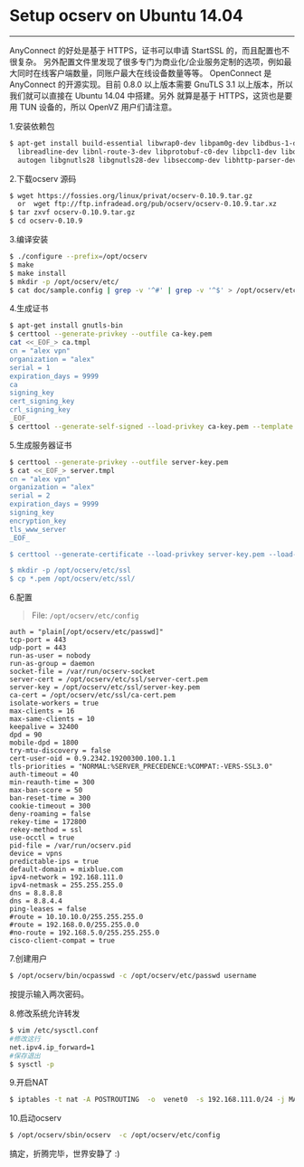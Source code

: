 # Setup ocserv  on Ubuntu 14.04

---

AnyConnect 的好处是基于 HTTPS，证书可以申请 StartSSL 的，而且配置也不很复杂。
另外配置文件里发现了很多专门为商业化/企业服务定制的选项，例如最大同时在线客户端数量，同账户最大在线设备数量等等。
OpenConnect 是 AnyConnect 的开源实现。目前 0.8.0 以上版本需要 GnuTLS 3.1 以上版本，所以我们就可以直接在 Ubuntu 14.04 中搭建。另外 就算是基于 HTTPS，这货也是要用 TUN 设备的，所以 OpenVZ 用户们请注意。

1.安装依赖包
```bash
$ apt-get install build-essential libwrap0-dev libpam0g-dev libdbus-1-dev \
  libreadline-dev libnl-route-3-dev libprotobuf-c0-dev libpcl1-dev libopts25-dev \
  autogen libgnutls28 libgnutls28-dev libseccomp-dev libhttp-parser-dev
```
 
2.下载ocserv 源码
```bash
$ wget https://fossies.org/linux/privat/ocserv-0.10.9.tar.gz
  or  wget ftp://ftp.infradead.org/pub/ocserv/ocserv-0.10.9.tar.xz
$ tar zxvf ocserv-0.10.9.tar.gz
$ cd ocserv-0.10.9
```

3.编译安装
```bash
$ ./configure --prefix=/opt/ocserv
$ make
$ make install
$ mkdir -p /opt/ocserv/etc/
$ cat doc/sample.config | grep -v '^#' | grep -v '^$' > /opt/ocserv/etc/config
```

4.生成证书
```bash
$ apt-get install gnutls-bin
$ certtool --generate-privkey --outfile ca-key.pem
cat <<_EOF_> ca.tmpl
cn = "alex vpn"
organization = "alex"
serial = 1
expiration_days = 9999
ca
signing_key
cert_signing_key
crl_signing_key
_EOF_
$ certtool --generate-self-signed --load-privkey ca-key.pem --template ca.tmpl --outfile ca-cert.pem
```

5.生成服务器证书
```bash
$ certtool --generate-privkey --outfile server-key.pem
$ cat <<_EOF_> server.tmpl
cn = "alex vpn"
organization = "alex"
serial = 2
expiration_days = 9999
signing_key
encryption_key
tls_www_server
_EOF_  

$ certtool --generate-certificate --load-privkey server-key.pem --load-ca-certificate ca-cert.pem --load-ca-privkey ca-key.pem --template server.tmpl --outfile server-cert.pem

$ mkdir -p /opt/ocserv/etc/ssl
$ cp *.pem /opt/ocserv/etc/ssl/
```

6.配置
> File: `/opt/ocserv/etc/config`
```
auth = "plain[/opt/ocserv/etc/passwd]"
tcp-port = 443
udp-port = 443
run-as-user = nobody
run-as-group = daemon
socket-file = /var/run/ocserv-socket
server-cert = /opt/ocserv/etc/ssl/server-cert.pem
server-key = /opt/ocserv/etc/ssl/server-key.pem
ca-cert = /opt/ocserv/etc/ssl/ca-cert.pem
isolate-workers = true
max-clients = 16
max-same-clients = 10
keepalive = 32400
dpd = 90
mobile-dpd = 1800
try-mtu-discovery = false
cert-user-oid = 0.9.2342.19200300.100.1.1
tls-priorities = "NORMAL:%SERVER_PRECEDENCE:%COMPAT:-VERS-SSL3.0"
auth-timeout = 40
min-reauth-time = 300
max-ban-score = 50
ban-reset-time = 300
cookie-timeout = 300
deny-roaming = false
rekey-time = 172800
rekey-method = ssl
use-occtl = true
pid-file = /var/run/ocserv.pid
device = vpns
predictable-ips = true
default-domain = mixblue.com
ipv4-network = 192.168.111.0
ipv4-netmask = 255.255.255.0
dns = 8.8.8.8
dns = 8.8.4.4
ping-leases = false
#route = 10.10.10.0/255.255.255.0
#route = 192.168.0.0/255.255.0.0
#no-route = 192.168.5.0/255.255.255.0
cisco-client-compat = true
```

7.创建用户
```bash
$ /opt/ocserv/bin/ocpasswd -c /opt/ocserv/etc/passwd username
```
按提示输入两次密码。

8.修改系统允许转发
```bash
$ vim /etc/sysctl.conf
#修改这行
net.ipv4.ip_forward=1
#保存退出
$ sysctl -p
```

9.开启NAT
```bash
$ iptables -t nat -A POSTROUTING  -o  venet0  -s 192.168.111.0/24 -j MASQUERADE
```

10.启动ocserv
```bash
$ /opt/ocserv/sbin/ocserv  -c /opt/ocserv/etc/config
```
搞定，折腾完毕，世界安静了 :)







